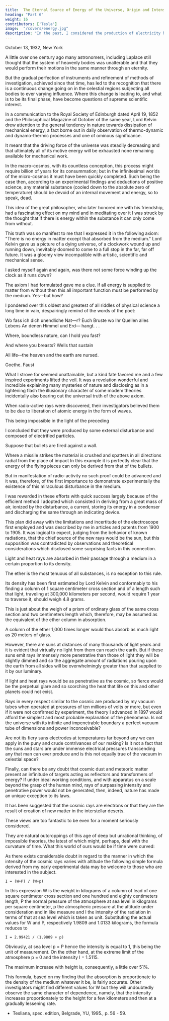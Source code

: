```yaml
---
title:  The Eternal Source of Energy of the Universe, Origin and Intensity of Cosmic Rays
heading: "Part 6"
weight: 16
contributors: ['Tesla']
image:  "/covers/energy.jpg"
description: "In the past, I considered the production of electricity by burning coal in a battery as the greatest achievement toward the advancing civilization"
---
```


 
October 13, 1932, New York


A little over one century ago many astronomers, including Laplace still thought that the system of heavenly bodies was unalterable and that they would perform their motions in the same manner through an eternity. 

But the gradual perfection of instruments and refinement of methods of investigation, achieved since that time, has led to the recognition that there is a continuous change going on in the celestial regions subjecting all bodies to ever varying influence. Where this change is leading to, and what is to be its final phase, have become questions of supreme scientific interest. 

In a communication to the Royal Society of Edinburgh dated April 19, 1852 and the Philosophical Magazine of October of the same year, Lord Kelvin drew attention to the general tendency in nature towards dissipation of mechanical energy, a fact borne out in daily observation of thermo-dynamic and dynamo-thermic processes and one of ominous significance. 

It meant that the driving force of the universe was steadily decreasing and that ultimately all of its motive energy will be exhausted none remaining available for mechanical work. 

In the macro-cosmos, with its countless conception, this process might require billion of years for its consummation; but in the infinitesimal worlds of the micro-cosmos it must have been quickly completed. Such being the case then, according to an experimental findings and deductions of positive science, any material substance (cooled down to the absolute zero of temperature) should be devoid of an internal movement and energy, so to speak, dead.

 This idea of the great philosopher, who later honored me with his friendship, had a fascinating effect on my mind and in meditating over it I was struck by the thought that if there is energy within the substance it can only come from without. 

 This truth was so manifest to me that I expressed it in the following axiom: "There is no energy in matter except that absorbed from the medium." Lord Kelvin gave us a picture of a dying universe, of a clockwork wound up and running down, inevitably doomed to come to a full stop in the far, far off future. It was a gloomy view incompatible with artistic, scientific and mechanical sense. 

 I asked myself again and again, was there not some force winding up the clock as it runs down? 

 The axiom I had formulated gave me a clue. If all energy is supplied to matter from without then this all important function must be performed by the medium. Yes--but how?

 I pondered over this oldest and greatest of all riddles of physical science a long time in vain, despairingly remind of the words of the poet:

Wo fass ich dich unendliche Nat—r?
Euch Bruste wo Ihr Quellen alles Lebens
An denen Himmel und Erd— hangt. . .


Where, boundless nature, can I hold you fast?

And where you breasts? Wells that sustain

All life--the heaven and the earth are nursed.

Goethe. Faust

 

What I strove for seemed unattainable, but a kind fate favored me and a few inspired experiments lifted the veil. It was a revelation wonderful and incredible explaining many mysteries of nature and disclosing as in a lightening flash the illusionary character of some modem theories incidentally also bearing out the universal truth of the above axiom.

 
When radio-active rays were discovered, their investigators believed them to be due to liberation of atomic energy in the form of waves. 

This being impossible in the light of the preceding 

I concluded that they were produced by some external disturbance and composed of electrified particles. 

Suppose that bullets are fired against a wall. 

Where a missile strikes the material is crushed and spatters in all directions radial from the place of impact In this example it is perfectly clear that the energy of the flying pieces can only be derived from that of the bullets. 

But in manifestation of radio-activity no such proof could be advanced and it was, therefore, of the first importance to demonstrate experimentally the existence of this miraculous disturbance in the medium. 

I was rewarded in these efforts with quick success largely because of the efficient method I adopted which consisted in deriving from a great mass of air, ionized by the disturbance, a current, storing its energy in a condenser and discharging the same through an indicating device. 

This plan did away with the limitations and incertitude of the electroscope first employed and was described by me in articles and patents from 1900 to 1905. It was logical to expect, judging from the behavior of known radiations, that the chief source of the new rays would be the sun, but this supposition was contradicted by observations and theoretical considerations which disclosed some surprising facts in this connection.


Light and heat rays are absorbed in their passage through a medium in a certain proportion to its density. 

The ether is the most tenuous of all substances, is no exception to this rule. 

Its density has been first estimated by Lord Kelvin and conformably to his finding a column of 1 square centimeter cross section and of a length such that light, traveling at 300,000 kilometers per second, would require 1 year to traverse it, should weigh 4.8 grams. 

This is just about the weigh of a prism of ordinary glass of the same cross section and two centimeters length which, therefore, may be assumed as the equivalent of the ether column in absorption. 

A column of the ether 1,000 times longer would thus absorb as much light as 20 meters of glass. 

However, there are suns at distances of many thousands of light years and it is evident that virtually no light from them can reach the earth. But if these suns emit rays immensely more penetrative than those of light they will be slightly dimmed and so the aggregate amount of radiations pouring upon the earth from all sides will be overwhelmingly greater than that supplied to it by our luminary. 

If light and heat rays would be as penetrative as the cosmic, so fierce would be the perpetual glare and so scorching the heat that life on this and other planets could not exist.

 
Rays in every respect similar to the cosmic are produced by my vacuum tubes when operated at pressures of ten millions of volts or more, but even if it were not confirmed by experiment, the theory I advanced in 1897 would afford the simplest and most probable explanation of the phenomena. Is not the universe with its infinite and impenetrable boundary a perfect vacuum tube of dimensions and power inconceivable? 

Are not its fiery suns electrodes at temperatures far beyond any we can apply in the puny and crude contrivances of our making? Is it not a fact that the suns and stars are under immense electrical pressures transcending any that man can ever produce and is this not equally true of the vacuum in celestial space? 

Finally, can there be any doubt that cosmic dust and meteoric matter present an infinitude of targets acting as reflectors and transformers of energy? If under ideal working conditions, and with apparatus on a scale beyond the grasp of the human mind, rays of surpassing intensity and penetrative power would not be generated, then, indeed, nature has made an unique exception to its laws.

It has been suggested that the cosmic rays are electrons or that they are the result of creation of new matter in the interstellar deserts. 

These views are too fantastic to be even for a moment seriously considered. 

They are natural outcroppings of this age of deep but unrational thinking, of impossible theories, the latest of which might, perhaps, deal with the curvature of time. What this world of ours would be if time were curved:

As there exists considerable doubt in regard to the manner in which the intensity of the cosmic rays varies with altitude the following simple formula derived from my early experimental data may be welcome to those who are interested in the subject.

```
I = (W+P) / (W+p)
```
 
In this expression W is the weight in kilograms of a column of lead of one square centimeter cross section and one hundred and eighty centimeters length, P the normal pressure of the atmosphere at sea level in kilograms per square centimeter, p the atmospheric pressure at the altitude under consideration and in like measure and I the intensity of the radiation in terms of that at sea level which is taken as unit. Substituting the actual values for W and P, respectively 1.9809 and 1.0133 kilograms, the formula reduces to

 
```
I = 2.99421 / (1.9809 + p)
```
 
Obviously, at sea level p = P hence the intensity is equal to 1, this being the unit of measurement. On the other hand, at the extreme limit of the atmosphere p = 0 and the intensity I = 1.5115.


The maximum increase with height is, consequently, a little over 51%. 

This formula, based on my finding that the absorption is proportionate to the density of the medium whatever it be, is fairly accurate. Other investigators might find different values for W but they will undoubtedly observe the same character of dependence, namely, that the intensity increases proportionately to the height for a few kilometers and then at a gradually lessening rate.


* Tesliana, spec. edition, Belgrade, YU, 1995., p. 56 - 59.
